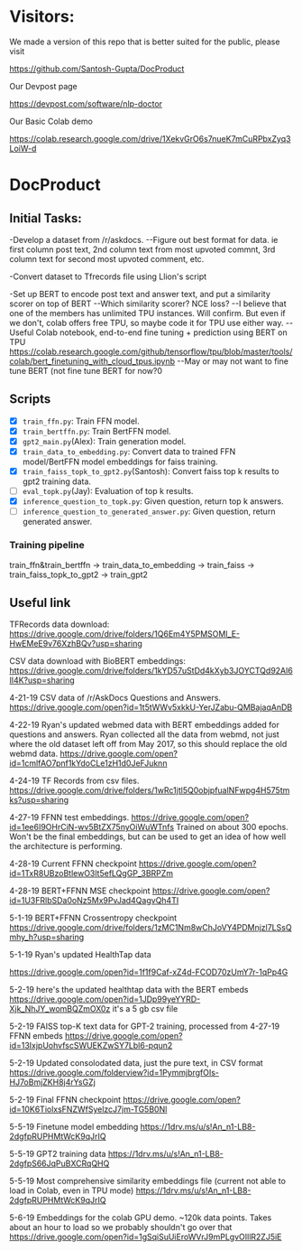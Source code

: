 # Visitors:

We made a version of this repo that is better suited for the public, please visit

https://github.com/Santosh-Gupta/DocProduct

Our Devpost page

https://devpost.com/software/nlp-doctor

Our Basic Colab demo

https://colab.research.google.com/drive/1XekvGrO6s7nueK7mCuRPbxZyq3LoiW-d

# DocProduct

## Initial Tasks:

-Develop a dataset from /r/askdocs. 
--Figure out best format for data. ie first column post text, 2nd column text from most upvoted commnt, 3rd column text for second most upvoted comment, etc.

-Convert dataset to Tfrecords file using Llion's script

-Set up BERT to encode post text and answer text, and put a similarity scorer on top of BERT 
--Which similarity scorer? NCE loss?
--I believe that one of the members has unlimited TPU instances. Will confirm. But even if we don't, colab offers free TPU, so maybe code it for TPU use either way. 
--Useful Colab notebook, end-to-end fine tuning + prediction using BERT on TPU https://colab.research.google.com/github/tensorflow/tpu/blob/master/tools/colab/bert_finetuning_with_cloud_tpus.ipynb
--May or may not want to fine tune BERT (not fine tune BERT for now?0

## Scripts

- [x] `train_ffn.py`: Train FFN model.
- [x] `train_bertffn.py`: Train BertFFN model.
- [x] `gpt2_main.py`(Alex): Train generation model.
- [x] `train_data_to_embedding.py`: Convert data to trained FFN model/BertFFN model embeddings for faiss training.
- [x] `train_faiss_topk_to_gpt2.py`(Santosh): Convert faiss top k results to gpt2 training data.
- [ ] `eval_topk.py`(Jay): Evaluation of top k results.
- [x] `inference_question_to_topk.py`: Given question, return top k answers.
- [ ] `inference_question_to_generated_answer.py`: Given question, return generated answer.

### Training pipeline

train_ffn&train_bertffn -> train_data_to_embedding -> train_faiss -> train_faiss_topk_to_gpt2 -> train_gpt2



## Useful link

TFRecords data download:
https://drive.google.com/drive/folders/1Q6Em4Y5PMSOMl_E-HwEMeE9v76XzhBQv?usp=sharing

CSV data download with BioBERT embeddings:
https://drive.google.com/drive/folders/1kYD57uStDd4kXyb3JOYCTQd92Al6Il4K?usp=sharing

4-21-19
CSV data of /r/AskDocs Questions and Answers. 
https://drive.google.com/open?id=1t5tWWv5xkkU-YerJZabu-QMBajaqAnDB

4-22-19
Ryan's updated webmed data with BERT embeddings added for questions and answers. Ryan collected all the data from webmd, not just where the old dataset left off from May 2017, so this should replace the old webmd data. 
https://drive.google.com/open?id=1cmlfAO7pnf1kYdoCLe1zH1d0JeFJuknn

4-24-19
TF Records from csv files.
https://drive.google.com/drive/folders/1wRc1jtl5Q0objpfualNFwpg4H575tmks?usp=sharing

4-27-19
FFNN test embeddings. 
https://drive.google.com/open?id=1ee6I9OHrCiN-wv5BtZX75nyOiWuWTnfs
Trained on about 300 epochs. Won't be the final embeddings, but can be used to get an idea of how well the architecture is performing. 

4-28-19
Current FFNN checkpoint
https://drive.google.com/open?id=1TxR8UBzoBtlewO3lt5efLQgGP_3BRPZm

4-28-19
BERT+FFNN MSE checkpoint
https://drive.google.com/open?id=1U3FRlbSDa0oNz5Mx9PvJad4QagvQh4TI

5-1-19
BERT+FFNN Crossentropy checkpoint
https://drive.google.com/drive/folders/1zMC1Nm8wChJoVY4PDMnjzl7LSsQmhy_h?usp=sharing

5-1-19
Ryan's updated HealthTap data

https://drive.google.com/open?id=1f1f9Caf-xZ4d-FCOD70zUmY7r-1qPp4G

5-2-19
here's the updated healthtap data with the BERT embeds
https://drive.google.com/open?id=1JDp99yeYYRD-Xjk_NhJY_womBQZmOX0z
it's a 5 gb csv file

5-2-19
FAISS top-K text data for GPT-2 training, processed from 4-27-19 FFNN embeds
https://drive.google.com/open?id=13IxjpUohvfscSWUEKZwSY7Lbl6-pqun2

5-2-19
Updated consolodated data, just the pure text, in CSV format
https://drive.google.com/folderview?id=1PymmjbrgfOIs-HJ7oBmjZKH8j4rYsGZj

5-2-19
Final FFNN checkpoint https://drive.google.com/open?id=10K6TiolxsFNZWfSyelzcJ7jm-TG5B0Nl

5-5-19
Finetune model embedding
https://1drv.ms/u/s!An_n1-LB8-2dgfpRUPHMtWcK9qJrIQ

5-5-19
GPT2 training data
https://1drv.ms/u/s!An_n1-LB8-2dgfpS66JqPuBXCRqQHQ

5-5-19
Most comprehensive similarity embeddings file (current not able to load in Colab, even in TPU mode)
https://1drv.ms/u/s!An_n1-LB8-2dgfpRUPHMtWcK9qJrIQ

5-6-19
Embeddings for the colab GPU demo. ~120k data points. Takes about an hour to load so we probably shouldn't go over that
https://drive.google.com/open?id=1gSqiSuUiEroWVrJ9mPLgvOIllR2ZJ5iE
